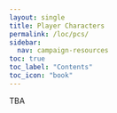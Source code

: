 ```yaml
---
layout: single
title: Player Characters
permalink: /loc/pcs/
sidebar:
  nav: campaign-resources
toc: true
toc_label: "Contents"
toc_icon: "book"
---
```


TBA